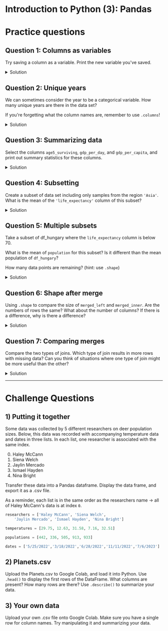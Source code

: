 # Introduction to Python (3): Pandas
# Practice questions


## Question 1: Columns as variables

Try saving a column as a variable. Print the new variable you've saved. 

<details>
<summary>Solution</summary>

We can save columns as variables the same way we've saved other Python data types as variables.

```python
region = df['region']
```
</details>


## Question 2: Unique years
We can sometimes consider the year to be a categorical variable. How many unique years are there in the data set?

If you're forgetting what the column names are, remember to use `.columns`!

<details>
<summary>Solution</summary>

We can use `.nunique()` for numerical columns too. 

```python
df['year'].nunique()
```
</details>


## Question 3: Summarizing data
Select the columns `age5_surviving`, `gdp_per_day`, and `gdp_per_capita`, and print out summary statistics for these columns.

<details>
<summary>Solution</summary>

```python
df[['age5_surviving', 'gdp_per_day', 'gdp_per_capita']].describe()
```

</details>


## Question 4: Subsetting

Create a subset of data set including only samples from the region `'Asia'`. What is the mean of the `'life_expectancy'` column of this subset?

<details>
<summary>Solution</summary>

`df[df['region']=='Asia']` will get us the desired subset. We can next use `.mean()` to get the mean of a single column.

```python
df_asia = df[df['region']=='Asia']
df_asia['life_expectancy'].mean()
```

</details>


## Question 5: Multiple subsets

Take a subset of df_hungary where the `life_expectancy` column is below 70.

What is the mean of `population` for this subset? Is it different than the mean population of `df_hungary`?

How many data points are remaining? (hint: use `.shape`)

<details>
<summary>Solution</summary>

Taking subsets can be an important way to explore data, but it also can drastically reduce sample size. 

```python
df_hungary_70 = df_hungary[df_hungary['life_expectancy']<70]
print('population:',df_hungary_70['population'].mean())
print('subset rows:', df_hungary_70.shape[0])
```

</details>

## Question 6: Shape after merge

Using `.shape` to compare the size of `merged_left` and `merged_inner`. Are the numbers of rows the same? What about the number of columns? If there is a difference, why is there a difference?

<details>
<summary>Solution</summary>

The `merged_left` has more rows than `merged_inner`, as left joins are more inclusive than inner joins. 

```python
print('merged left:', merged_left.shape)
print('merged inner:', merged_inner.shape)
```

</details>



## Question 7: Comparing merges

Compare the two types of joins. Which type of join results in more rows with missing data? Can you think of situations where one type of join might be more useful than the other?

<details>
<summary>Solution</summary>

Left joins will have more instances of missing data than inner joins, as there will be identifiers from the left data frame that are not present in the left data frame, while inner joins require that identifiers are present in both data frames.

Both types of joins are helpful in different situations. For instance, a left join will be helpful in situations where you want to add additional context to data and missing data is acceptable, while inner joins will be helpful when you want all rows to have data from the incoming data frame. 

</details>

---

# Challenge Questions

## 1) Putting it together

Some data was collected by 5 different researchers on deer population sizes. Below, this data was recorded with accompanying temperature data and dates in three lists. In each list, one researcher is associated with the same index.

0. Haley McCann
1. Siena Welch
2. Jaylin Mercado
3. Ismael Hayden
4. Nina Bright

Transfer these data into a Pandas dataframe. Display the data frame, and export it as a .csv file.

As a reminder, each list is in the same order as the researchers name -> all of Haley McCann's data is at index `0`.


```python
researchers = ['Haley McCann', 'Siena Welch', 
    'Jaylin Mercado', 'Ismael Hayden', 'Nina Bright']

temperatures = [29.75, 12.63, 31.58, 7.16, 32.51]

populations = [442, 336, 505, 913, 933]

dates = ['5/25/2022','3/18/2022','6/28/2022','11/11/2022','7/6/2023']
```


## 2) Planets.csv

Upload the Planets.csv to Google Colab, and load it into Python. Use `.head()` to display the first rows of the DataFrame. What columns are present? How many rows are there? Use `.describe()` to summarize your data.

## 3) Your own data

Upload your own .csv file onto Google Colab. Make sure you have a single row for column names. Try manipulating it and summarizing your data.